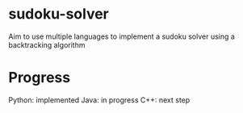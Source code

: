 # sudoku-solver
Aim to use multiple languages to implement a sudoku solver using a backtracking algorithm

# Progress
Python: implemented
Java: in progress
C++: next step
